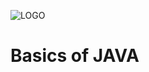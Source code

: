 ![LOGO](https://photos.google.com/photo/AF1QipNQwuZFPR3ixuLteKX93jz89vE6MWg8THb3E4XC)

# Basics of JAVA